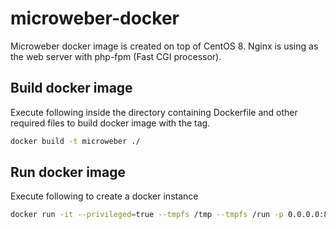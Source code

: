 # microweber-docker

Microweber docker image is created on top of CentOS 8.
Nginx is using as the web server with php-fpm (Fast CGI processor).

## Build docker image
Execute following inside the directory containing Dockerfile and other required files to build docker image with the tag.
```bash   
docker build -t microweber ./
```

## Run docker image
Execute following to create a docker instance
```bash   
docker run -it --privileged=true --tmpfs /tmp --tmpfs /run -p 0.0.0.0:8080:80 microweber
```
